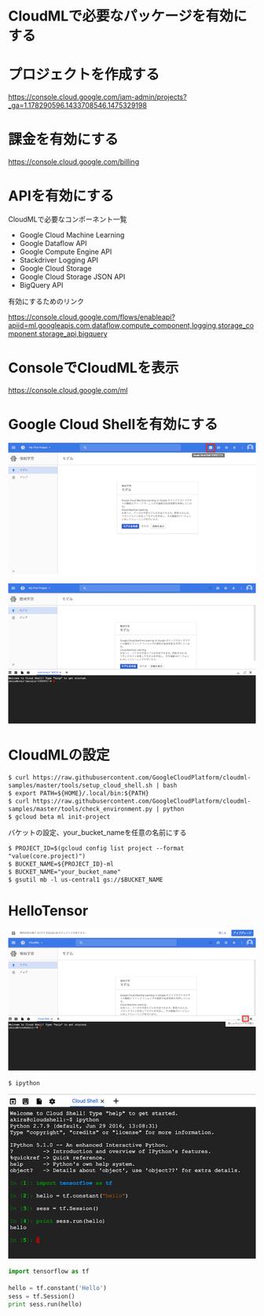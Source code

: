 
# CloudMLで必要なパッケージを有効にする

# プロジェクトを作成する　

https://console.cloud.google.com/iam-admin/projects?_ga=1.178290596.1433708546.1475329198

# 課金を有効にする

https://console.cloud.google.com/billing

# APIを有効にする

CloudMLで必要なコンポーネント一覧

* Google Cloud Machine Learning
* Google Dataflow API
* Google Compute Engine API
* Stackdriver Logging API
* Google Cloud Storage
* Google Cloud Storage JSON API
* BigQuery API

有効にするためのリンク

https://console.cloud.google.com/flows/enableapi?apiid=ml.googleapis.com,dataflow,compute_component,logging,storage_component,storage_api,bigquery

# ConsoleでCloudMLを表示

https://console.cloud.google.com/ml

# Google Cloud Shellを有効にする

![](/img/ml001.png)

![](/img/ml002.png)

# CloudMLの設定

```shell
$ curl https://raw.githubusercontent.com/GoogleCloudPlatform/cloudml-samples/master/tools/setup_cloud_shell.sh | bash
$ export PATH=${HOME}/.local/bin:${PATH}
$ curl https://raw.githubusercontent.com/GoogleCloudPlatform/cloudml-samples/master/tools/check_environment.py | python
$ gcloud beta ml init-project
```

バケットの設定、your_bucket_nameを任意の名前にする

```shell
$ PROJECT_ID=$(gcloud config list project --format "value(core.project)")
$ BUCKET_NAME=${PROJECT_ID}-ml
$ BUCKET_NAME="your_bucket_name"
$ gsutil mb -l us-central1 gs://$BUCKET_NAME
```

# HelloTensor

![](/img/ipython001.png)

```python
$ ipython
```

![](/img/ipython002.png)

```python
import tensorflow as tf

hello = tf.constant('Hello')
sess = tf.Session()
print sess.run(hello)
```


